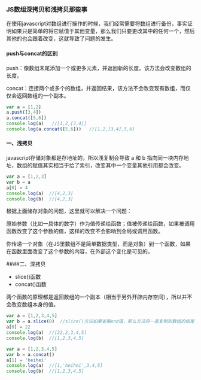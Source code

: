 ### JS数组深拷贝和浅拷贝那些事

在使用javascript对数组进行操作的时候，我们经常需要将数组进行备份，事实证明如果只是简单的将它赋值于其他变量，那么我们只要更改其中的任何一个，然后其他的也会跟着改变，这就导致了问题的发生。

#### push与concat的区别

push：像数组末尾添加一个或更多元素，并返回新的长度。该方法会改变数组的长度。

concat：连接两个或多个的数组，并返回结果，该方法不会改变现有数组，而仅仅会返回数组的一个副本。

```javascript
var a = [1,2]
a.push([3,4])
a.concat([5,6])
console.log(a)   //[1,2,[3,4]]
console.log(a.concat([5,6]))   //[1,2,[3,4],5,6]
```

#### 一、浅拷贝

javascript存储对象都是存地址的，所以浅复制会导致 a 和 b 指向同一块内存地址，数组的赋值其实相当于给了索引，改变其中一个变量其他引用都会改变。

```javascript
var a = [1,2,3]
var b = a
a[0] = 4
console.log(a)  //[4,2,3]
console.log(b)  //[4,2,3]
```

根据上面储存对象的问题，这里就可以解决一个问题：

原始参数（比如一具体的数字）作为值传递给函数；值被传递给函数，如果被调用函数改变了这个参数的值，这样的改变不会影响到全局或调用函数。

你传递一个对象（在JS里数组不是简单数据类型，而是对象）到一个函数，如果在函数里面改变了这个参数的内容，在外部这个变化是可见的。

####二、深拷贝

- slice()函数
- concat()函数

两个函数的原理都是返回数组的一个副本（相当于另外开辟内存空间），所以并不会改变数组本身的值。

```javascript
var a = [1,2,3,4,5]
var b = a.slice(0)  //slice()方法如果省略end值，那么方法将一直复制到数组的结尾
a[0] = 22
console.log(a)  //[22,2,3,4,5]
console.log(b)  //[1,2,3,4,5]
```

```javascript
var a = [1,2,3,4,5]
var b = a.concat()
a[1] = 'heihei'
console.log(a)  //[1,'heihei',3,4,5]
console.log(b)  //[1,2,3,4,5]
```

